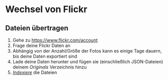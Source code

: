# Wechsel von Flickr #

## Dateien übertragen

1. Gehe zu https://www.flickr.com/account
2. Frage deine Flickr Daten an
3. Abhängig von der Anzahl/Größe der Fotos kann es einige Tage dauern, bis deine Daten exportiert sind
4. Lade deine Daten herunter und fügen sie (einschließlich JSON-Dateien) deinem *Originals* Verzeichnis hinzu
5. [*Indexiere*](../library/indexing.md) die Dateien
